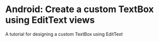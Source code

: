 # <h1>Android: Create a custom TextBox using EditText views</h1>

A tutorial for designing a custom TextBox using EditText
